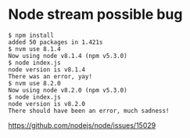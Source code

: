 # Node stream possible bug

```sh-session
$ npm install
added 50 packages in 1.421s
$ nvm use 8.1.4
Now using node v8.1.4 (npm v5.3.0)
$ node index.js
node version is v8.1.4
There was an error, yay!
$ nvm use 8.2.0
Now using node v8.2.0 (npm v5.3.0)
$ node index.js
node version is v8.2.0
There should have been an error, much sadness!
```
https://github.com/nodejs/node/issues/15029
